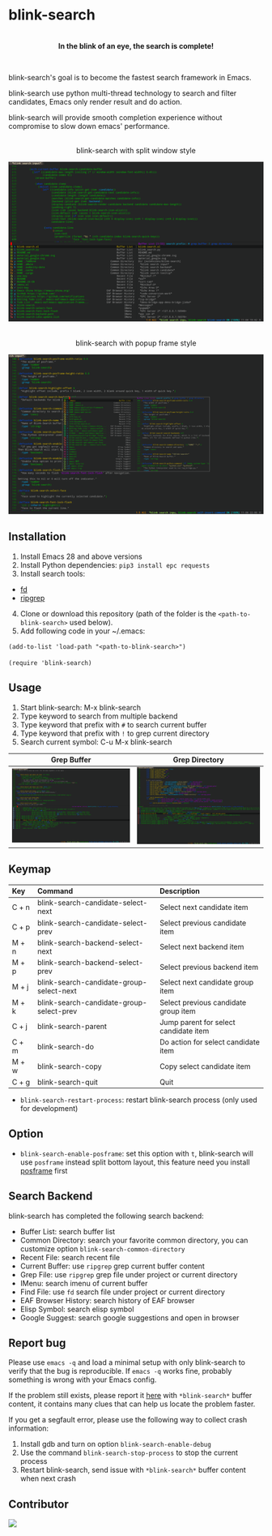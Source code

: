 # blink-search

<p align="center">
  <br><strong>In the blink of an eye, the search is complete!</strong>
</p>

<br>

blink-search's goal is to become the fastest search framework in Emacs.

blink-search use python multi-thread technology to search and filter candidates, Emacs only render result and do action.

blink-search will provide smooth completion experience without compromise to slow down emacs' performance.

<p align="center">
  <br>blink-search with split window style
</p>
<img src="./images/blink-search.png">

<p align="center">
  <br>blink-search with popup frame style
</p>
<img src="./images/blink-search-posframe.png">

## Installation

1. Install Emacs 28 and above versions
2. Install Python dependencies: `pip3 install epc requests`
3. Install search tools: 
+ [fd](https://github.com/sharkdp/fd)
+ [ripgrep](https://github.com/BurntSushi/ripgrep)
4. Clone or download this repository (path of the folder is the `<path-to-blink-search>` used below).
5. Add following code in your ~/.emacs:

```elisp
(add-to-list 'load-path "<path-to-blink-search>")

(require 'blink-search)
```

## Usage
1. Start blink-search: M-x blink-search 
2. Type keyword to search from multiple backend
3. Type keyword that prefix with `#` to search current buffer
4. Type keyword that prefix with `!` to grep current directory
5. Search current symbol: C-u M-x blink-search

| Grep Buffer                                          | Grep Directory |
| :--------:                                       | :----:                                                      |
| <img src="./images/blink-search-grep-buffer.png" width="400"> | <img src="./images/blink-search-grep-directory.png" width="400"> |

## Keymap
| Key      | Command                   | Description                                                                  |
| :---     | :---                      | :---                                                                         |
| C + n    | blink-search-candidate-select-next           | Select next candidate item                                                        |
| C + p  | blink-search-candidate-select-prev           | Select previous candidate item                                                    |
| M + n    | blink-search-backend-select-next           | Select next backend item                                                        |
| M + p  | blink-search-backend-select-prev           | Select previous backend item                                                    |
| M + j    | blink-search-candidate-group-select-next           | Select next candidate group item                                                        |
| M + k  | blink-search-candidate-group-select-prev           | Select previous candidate group item                                                    |
| C + j  | blink-search-parent           | Jump parent for select candidate item                                                    |
| C + m  | blink-search-do           | Do action for select candidate item                                                    |
| M + w  | blink-search-copy           | Copy select candidate item                                                    |
| C + g  | blink-search-quit           | Quit 

* `blink-search-restart-process`: restart blink-search process (only used for development)

## Option
* `blink-search-enable-posframe`: set this option with `t`, blink-search will use `posframe` instead split bottom layout, this feature need you install [posframe](https://github.com/tumashu/posframe) first

## Search Backend

blink-search has completed the following search backend:

* Buffer List: search buffer list
* Common Directory: search your favorite common directory, you can customize option `blink-search-common-directory`
* Recent File: search recent file
* Current Buffer: use `ripgrep` grep current buffer content
* Grep File: use `ripgrep` grep file under project or current directory
* IMenu: search imenu of current buffer
* Find File: use `fd` search file under project or current directory
* EAF Browser History: search history of EAF browser
* Elisp Symbol: search elisp symbol
* Google Suggest: search google suggestions and open in browser

## Report bug

Please use `emacs -q` and load a minimal setup with only blink-search to verify that the bug is reproducible. If `emacs -q` works fine, probably something is wrong with your Emacs config.

If the problem still exists, please report it [here](https://github.com/manateelazycat/blink-search/issues/new) with `*blink-search*` buffer content, it contains many clues that can help us locate the problem faster.

If you get a segfault error, please use the following way to collect crash information:

1. Install gdb and turn on option `blink-search-enable-debug`
2. Use the command `blink-search-stop-process` to stop the current process
3. Restart blink-search, send issue with `*blink-search*` buffer content when next crash

## Contributor

<a href = "https://github.com/manateelazycat/blink-search/graphs/contributors">
  <img src = "https://contrib.rocks/image?repo=manateelazycat/blink-search"/>
</a>
